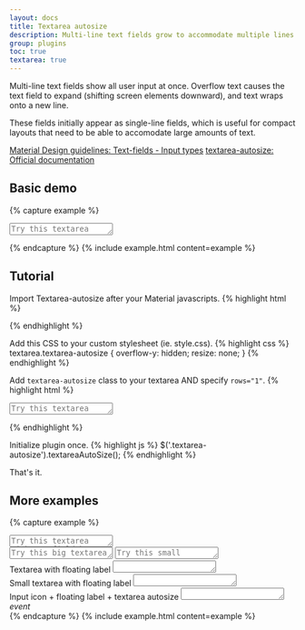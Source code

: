 ```yaml
---
layout: docs
title: Textarea autosize
description: Multi-line text fields grow to accommodate multiple lines of text.
group: plugins
toc: true
textarea: true
---
```


Multi-line text fields show all user input at once. Overflow text causes the text field to expand (shifting screen elements downward), and text wraps onto a new line.

These fields initially appear as single-line fields, which is useful for compact layouts that need to be able to accomodate large amounts of text.

<div class="list-group my-2 my-lg-5">
    <a href="https://material.io/components/text-fields#input-types" target="_blank" class="list-group-item list-group-item-action d-flex font-weight-bold">
      <span class="list-group-item-icon lgi-icon-md"></span>
      Material Design guidelines: Text-fields - Input types</a>
    <a href="https://github.com/javierjulio/textarea-autosize" target="_blank" class="list-group-item list-group-item-action d-flex font-weight-bold">
    <span class="list-group-item-icon lgi-icon-bs"></span>
    textarea-autosize: Official documentation</a>
</div>

## Basic demo

{% capture example %}
<textarea class="form-control textarea-autosize my-5" id="textareaExample" rows="1" placeholder="Try this textarea"></textarea>
{% endcapture %}
{% include example.html content=example %}

## Tutorial

Import Textarea-autosize after your Material javascripts.
{% highlight html %}
<script src="https://cdn.jsdelivr.net/npm/textarea-autosize/dist/jquery.textarea_autosize.min.js"></script>
{% endhighlight %}

Add this CSS to your custom stylesheet (ie. style.css).
{% highlight css %}
textarea.textarea-autosize {
  overflow-y: hidden;
  resize: none;
}
{% endhighlight %}

Add `textarea-autosize` class to your textarea AND specify `rows="1"`.
{% highlight html %}
<textarea class="form-control textarea-autosize" id="textareaExample" rows="1" placeholder="Try this textarea"></textarea>
{% endhighlight %}

Initialize plugin once.
{% highlight js %}
$('.textarea-autosize').textareaAutoSize();
{% endhighlight %}

That's it.

## More examples

{% capture example %}
<div class="textfield-box my-2">
  <textarea class="form-control textarea-autosize" id="textareaExampleField" rows="1" placeholder="Try this textarea with textfield box"></textarea>
</div>
<textarea class="form-control form-control-lg textarea-autosize" id="textareaExampleBig" rows="1" placeholder="Try this big textarea"></textarea>
<textarea class="form-control form-control-sm textarea-autosize" id="textareaExampleSmall" rows="1" placeholder="Try this small textarea"></textarea>
<div class="form-group">
  <div class="floating-label">
    <label for="floating">Textarea with floating label</label>
    <textarea class="form-control textarea-autosize" id="floating" rows="1"></textarea>
  </div>
</div>
<div class="form-group">
  <div class="floating-label floating-label-sm">
    <label for="floating-sm">Small textarea with floating label</label>
    <textarea class="form-control form-control-sm textarea-autosize" id="floating-sm" rows="1"></textarea>
  </div>
</div>
<div class="form-group">
  <div class="input-group">
    <div class="floating-label">
      <label for="floating-icon">Input icon + floating label + textarea autosize</label>
      <textarea class="form-control textarea-autosize" id="floating-icon" rows="1"></textarea>
    </div>
    <span class="input-group-icon">
      <i class="material-icons">event</i>
    </span>
  </div>
</div>
{% endcapture %}
{% include example.html content=example %}

